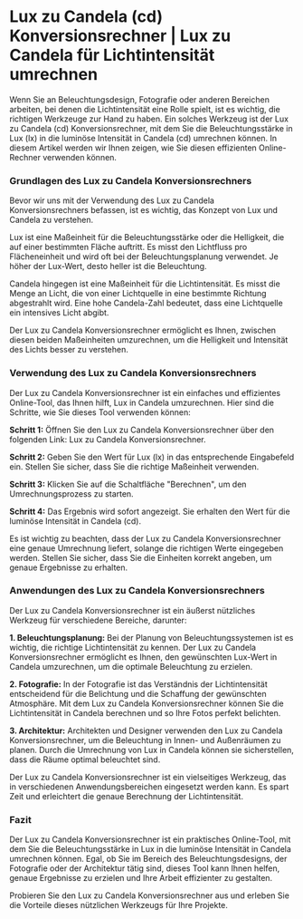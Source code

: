 Lux zu Candela (cd) Konversionsrechner | Lux zu Candela für Lichtintensität umrechnen
=====================================================================================

Wenn Sie an Beleuchtungsdesign, Fotografie oder anderen Bereichen arbeiten, bei denen die Lichtintensität eine Rolle spielt, ist es wichtig, die richtigen Werkzeuge zur Hand zu haben. Ein solches Werkzeug ist der Lux zu Candela (cd) Konversionsrechner, mit dem Sie die Beleuchtungsstärke in Lux (lx) in die luminöse Intensität in Candela (cd) umrechnen können. In diesem Artikel werden wir Ihnen zeigen, wie Sie diesen effizienten Online-Rechner verwenden können.

###  Grundlagen des Lux zu Candela Konversionsrechners 

Bevor wir uns mit der Verwendung des Lux zu Candela Konversionsrechners befassen, ist es wichtig, das Konzept von Lux und Candela zu verstehen.

Lux ist eine Maßeinheit für die Beleuchtungsstärke oder die Helligkeit, die auf einer bestimmten Fläche auftritt. Es misst den Lichtfluss pro Flächeneinheit und wird oft bei der Beleuchtungsplanung verwendet. Je höher der Lux-Wert, desto heller ist die Beleuchtung.

Candela hingegen ist eine Maßeinheit für die Lichtintensität. Es misst die Menge an Licht, die von einer Lichtquelle in eine bestimmte Richtung abgestrahlt wird. Eine hohe Candela-Zahl bedeutet, dass eine Lichtquelle ein intensives Licht abgibt.

Der Lux zu Candela Konversionsrechner ermöglicht es Ihnen, zwischen diesen beiden Maßeinheiten umzurechnen, um die Helligkeit und Intensität des Lichts besser zu verstehen.

###  Verwendung des Lux zu Candela Konversionsrechners 

Der Lux zu Candela Konversionsrechner ist ein einfaches und effizientes Online-Tool, das Ihnen hilft, Lux in Candela umzurechnen. Hier sind die Schritte, wie Sie dieses Tool verwenden können:

**Schritt 1:** Öffnen Sie den Lux zu Candela Konversionsrechner über den folgenden Link: Lux zu Candela Konversionsrechner.

**Schritt 2:** Geben Sie den Wert für Lux (lx) in das entsprechende Eingabefeld ein. Stellen Sie sicher, dass Sie die richtige Maßeinheit verwenden.

**Schritt 3:** Klicken Sie auf die Schaltfläche "Berechnen", um den Umrechnungsprozess zu starten.

**Schritt 4:** Das Ergebnis wird sofort angezeigt. Sie erhalten den Wert für die luminöse Intensität in Candela (cd).

Es ist wichtig zu beachten, dass der Lux zu Candela Konversionsrechner eine genaue Umrechnung liefert, solange die richtigen Werte eingegeben werden. Stellen Sie sicher, dass Sie die Einheiten korrekt angeben, um genaue Ergebnisse zu erhalten.

###  Anwendungen des Lux zu Candela Konversionsrechners 

Der Lux zu Candela Konversionsrechner ist ein äußerst nützliches Werkzeug für verschiedene Bereiche, darunter:

**1. Beleuchtungsplanung:** Bei der Planung von Beleuchtungssystemen ist es wichtig, die richtige Lichtintensität zu kennen. Der Lux zu Candela Konversionsrechner ermöglicht es Ihnen, den gewünschten Lux-Wert in Candela umzurechnen, um die optimale Beleuchtung zu erzielen.

**2. Fotografie:** In der Fotografie ist das Verständnis der Lichtintensität entscheidend für die Belichtung und die Schaffung der gewünschten Atmosphäre. Mit dem Lux zu Candela Konversionsrechner können Sie die Lichtintensität in Candela berechnen und so Ihre Fotos perfekt belichten.

**3. Architektur:** Architekten und Designer verwenden den Lux zu Candela Konversionsrechner, um die Beleuchtung in Innen- und Außenräumen zu planen. Durch die Umrechnung von Lux in Candela können sie sicherstellen, dass die Räume optimal beleuchtet sind.

Der Lux zu Candela Konversionsrechner ist ein vielseitiges Werkzeug, das in verschiedenen Anwendungsbereichen eingesetzt werden kann. Es spart Zeit und erleichtert die genaue Berechnung der Lichtintensität.

###  Fazit 

Der Lux zu Candela Konversionsrechner ist ein praktisches Online-Tool, mit dem Sie die Beleuchtungsstärke in Lux in die luminöse Intensität in Candela umrechnen können. Egal, ob Sie im Bereich des Beleuchtungsdesigns, der Fotografie oder der Architektur tätig sind, dieses Tool kann Ihnen helfen, genaue Ergebnisse zu erzielen und Ihre Arbeit effizienter zu gestalten.

Probieren Sie den Lux zu Candela Konversionsrechner aus und erleben Sie die Vorteile dieses nützlichen Werkzeugs für Ihre Projekte.